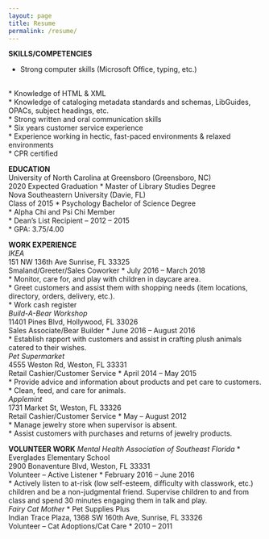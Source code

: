 ```yaml
---
layout: page
title: Resume
permalink: /resume/
---
```

<b>SKILLS/COMPETENCIES</b>
  <br>
*	Strong computer skills (Microsoft Office, typing, etc.)
   <br>
*	Knowledge of HTML & XML
   <br>
*	Knowledge of cataloging metadata standards and schemas, LibGuides, OPACs, subject headings, etc.
   <br>
*	Strong written and oral communication skills
   <br>
*	Six years customer service experience
   <br>
*	Experience working in hectic, fast-paced environments & relaxed environments
   <br>
*	CPR certified
<p>
  <b>EDUCATION</b>
  <br>
University of North Carolina at Greensboro (Greensboro, NC)
   <br>
2020 Expected Graduation * Master of Library Studies Degree
   <br>
Nova Southeastern University (Davie, FL)
   <br>
Class of 2015 * Psychology Bachelor of Science Degree
   <br>
*	Alpha Chi and Psi Chi Member
   <br>
*	Dean’s List Recipient – 2012 – 2015
   <br>
*	GPA: 3.75/4.00
<p>
  <b>WORK EXPERIENCE</b>
  <br>
  <i>IKEA</i>
   <br>
151 NW 136th Ave Sunrise, FL 33325
   <br>
Smaland/Greeter/Sales Coworker * July 2016 – March 2018
   <br>
*	Monitor, care for, and play with children in daycare area.
   <br>
*	Greet customers and assist them with shopping needs (item locations, directory, orders, delivery, etc.).
   <br>
*	Work cash register
<br>
  <i>Build-A-Bear Workshop</i>
   <br>
11401 Pines Blvd, Hollywood, FL 33026
   <br>
Sales Associate/Bear Builder * June 2016 – August 2016
   <br>
*	Establish rapport with customers and assist in crafting plush animals catered to their wishes.
 <br>
  <i>Pet Supermarket</i>
   <br>
4555 Weston Rd, Weston, FL 33331
   <br>
Retail Cashier/Customer Service * April 2014 – May 2015
   <br>
*	Provide advice and information about products and pet care to customers.
   <br>
*	Clean, feed, and care for animals.
 <br>
  <i>Applemint</i>
   <br>
1731 Market St, Weston, FL 33326
   <br>
Retail Cashier/Customer Service * May – August 2012
   <br>
*	Manage jewelry store when supervisor is absent.
   <br>
*	Assist customers with purchases and returns of jewelry products.
<p>
  <b>VOLUNTEER WORK</b>
  <i>Mental Health Association of Southeast Florida</i> * Everglades Elementary School
   <br>
2900 Bonaventure Blvd, Weston, FL 33331
   <br>
Volunteer – Active Listener * February 2016 – June 2016
   <br>
*	Actively listen to at-risk (low self-esteem, difficulty with classwork, etc.) children and be a non-judgmental friend.  Supervise children to and from class and spend 30 minutes engaging them in talk and play.
 <br>
  <i>Fairy Cat Mother</i> * Pet Supplies Plus
   <br>
Indian Trace Plaza, 1368 SW 160th Ave, Sunrise, FL 33326
   <br>
Volunteer – Cat Adoptions/Cat Care * 2010 – 2011
